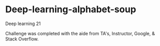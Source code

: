 # Deep-learning-alphabet-soup
Deep learning 21

 Challenge was completed with the aide from TA's, Instructor, Google, & Stack Overflow.
